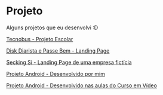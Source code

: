 # Projeto
 Alguns projetos que eu desenvolvi :D

<a href="https://jaojogadez.github.io/projetos/Trabalhos%20da%20Escola/tecnobus/index.html">Tecnobus - Projeto Escolar</a>

<a href="https://jaojogadez.github.io/projetos/P%C3%A1gina%20da%20M%C3%A3e/Disk%20Diarista%20Page/index.html">Disk Diarista e Passe Bem - Landing Page</a><br>

<a href="https://jaojogadez.github.io/projetos/secking/index.html">Secking Si - Landing Page de uma empresa fictícia</a><br>

<a href="https://jaojogadez.github.io/projetos/projeto-android/desafio10%20-%20feito%20por%20mim/">Projeto Android - Desenvolvido por mim</a>

<a href="https://jaojogadez.github.io/projetos/projeto-android/projeto-android/">Projeto Android - Desenvolvido nas aulas do Curso em Vídeo</a>





